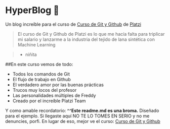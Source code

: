 # HyperBlog 💚
Un blog increíble para el curso de [Curso de Git y Github](http://platzi.com/cursos/git-github/ "Curso de Git y Github") de [Platzi](http://platzi.com)
>El curso de Git y Github de Platzi es lo que me hacía falta para triplicar mi salario y lanzarme a la industria del tejido de lana sintética con Machine Learning

> - niñita

##En este curso vemos de todo:
* Todos los comandos de Git
* El flujo de trabajo en Github
* El verdadero amor por las buenas prácticas
* Trucos muy locos del profesor
* Las personalidades múltiples de Freddy
* Creado por el increíble Platzi Team

Y como amable recordatorio: ^^**Este readme.md es una broma.** Diseñado 
para el ejemplo. Si llegaste aquí NO TE LO TOMES EN SERIO y no me denuncies, porfi.
En lugar de eso, mejor ve el curso: [Curso de Git y Github](http://platzi.com/cursos/git-github/ "Curso de Git y Github")